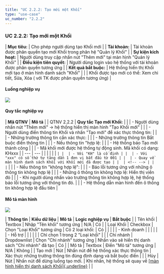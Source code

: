 ```yaml
---
title: "UC 2.2.2: Tạo mới một Khối"
type: "use-case"
uc_number: "2.2.2"
---
```


### UC 2.2.2: Tạo mới một Khối

| **Mục tiêu:** | Cho phép người dùng tạo Khối mới |
| **Tài khoản:** | Tài khoản được phân quyền tạo mới Khối trong phân hệ "Quản lý Khối" |
| **Sự kiện kích hoạt:** | Người dùng truy cập nhấn nút "Thêm mới" tại màn hình "Quản lý Khối" |
| **Điều kiện tiên quyết:** | Người dùng login vào hệ thống với tài khoản được phân quyền tương ứng |
| **Kết quả bắt buộc:** | Hệ thống hiển thị Khối mới tạo ở màn hình danh sách "Khối" |
|  | Khối được tạo mới có thể: Xem chi tiết, Sửa, Xóa ( với TK được phân quyền tương ứng) |

#### Luồng nghiệp vụ

![](media/image81.png)

#### Quy tắc nghiệp vụ

| **Mã QTNV** | **Mô tả** |
| QTNV 2.2.2 | **Quy tắc Tạo mới Khối:** |
|  | - Người dùng nhấn nút "Thêm mới" -\> hệ thống hiển thị màn hình "Tạo Khối mới" |
|  | - Người dùng điền thông tin Khối và nhấn "Tạo mới" để xác thực thông tin: |
|  | - Những trường thông tin cần xác thực: |
|  | - Những trường thông tin Bắt buộc điền thông tin |
|  | - Nếu thông tin "hợp lệ: |
|  | - Hệ thống báo Tạo mới thành công |
|  | - Mã khối mới được hệ thống tự động sinh. Mã khối có dạng: KHxxx |
| --- | --- |
|  | <!-- --> |
|  | ``` |
|  | - Với "KH" là cố định |
|  | - Với "xxx" có số thứ tự tăng dần 1 đơn vị bắt đầu từ 001 |
|  | - Quay về màn hình danh sách Khối với Khối mới đã được tạo |
|  | <!-- --> |
|  | ``` |
|  | - Nếu thông tin "không hợp lệ": |
|  | - Báo lỗi tương ứng với những ô thông tin không hợp lệ |
|  | - Những ô thông tin không hợp lệ: Hiển thị viền đỏ |
|  | - Khi người dùng nhấn vào trường thông tin không hợp lệ, hệ thống báo lỗi tương ứng với thông tin đó. |
|  | - Hệ thống dẫn màn hình đến ô thông tin không hợp lệ đầu tiên |

#### Mô tả màn hình

![](media/image84.png)

| **Thông tin** | **Kiểu dữ liệu** | **Mô tả** | **Logic nghiệp vụ** | **Bắt buộc** |
| Tên khối | Textbox | Nhập "Tên khối" tương ứng | N/A | Có |
| Loại Khối | Checkbox | Chọn "Loại Khối" tương ứng | Có 2 loại khối: | Có |
|  |  |  | - Kinh doanh |  |
|  |  |  | - Hỗ trợ |  |
|  |  |  | Chỉ chọn 1 trong 2 "Loại khối" |  |
| Chi nhánh | Dropdownlist | Chọn "Chi nhánh" tương ứng | Nhấn vào sẽ hiển thị danh sách "Chi nhánh" đã tạo | Có |
| Mô tả | Textbox | Điền "Mô tả" tương ứng | N/A | Không |
| Tạo mới | Nút | Nhấn nút để hệ thống xác thực thông tin | Xác thực những trường thông tin đúng định dạng và bắt buộc điền |  |
| Hủy | Nút | Nhấn nút để dừng luồng tạo mới. | Khi nhấn, hệ thống sẽ quay về [[màn hình hiển thị danh sách Khối]{.underline}](#uc-2.2.1-xem-danh-sách-tìm-kiếm-khối) |  |
